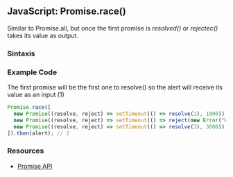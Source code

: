 ## JavaScript: Promise.race()

 Similar to Promise.all, but once the first promise is _resolved()_ or _rejectec()_ takes its value as output.

### Sintaxis

### Example Code

The first promise will be the first one to resolve() so the alert will receive its value as an input (1)

``` js
Promise.race([
  new Promise((resolve, reject) => setTimeout(() => resolve(1), 1000)),
  new Promise((resolve, reject) => setTimeout(() => reject(new Error("Whoops!")), 2000)),
  new Promise((resolve, reject) => setTimeout(() => resolve(3), 3000))
]).then(alert); // 1
```

 ### Resources

  + [Promise API](https://javascript.info/promise-api)